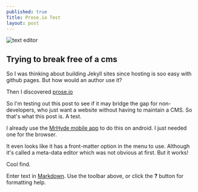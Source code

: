 ```yaml
---
published: true
Title: Prose.io Test
layout: post
---
```


![text editor](https://farm4.staticflickr.com/3871/14648466602_37e1616e10_c.jpg)
## Trying to break free of a cms

So I was thinking about building Jekyll sites since hosting is soo easy with github pages. But how would an author use it?

Then I discovered [prose.io](http://prose.io "link")

So I'm testing out this post to see if it may bridge the gap for non-developers, who just want a website without having to maintain a CMS. So that's what this post is. A test.

I already use the [MrHyde mobile app](http://faudroids.org/MrHyde/ "link") to do this on android. I just needed one for the browser.

It even looks like it has a front-matter option in the menu to use. Although it's called a meta-data editor which was not obvious at first. But it works!

Cool find.

Enter text in [Markdown](http://daringfireball.net/projects/markdown/). Use the toolbar above, or click the **?** button for formatting help.
